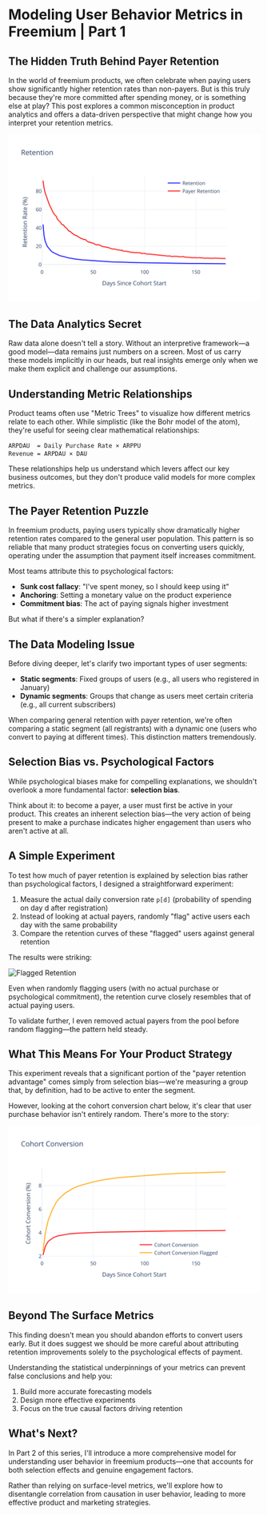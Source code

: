 # Modeling User Behavior Metrics in Freemium | Part 1

## The Hidden Truth Behind Payer Retention

In the world of freemium products, we often celebrate when paying users show significantly higher retention rates than non-payers. But is this truly because they're more committed after spending money, or is something else at play? This post explores a common misconception in product analytics and offers a data-driven perspective that might change how you interpret your retention metrics.

![payer retention](public/img/payer_retention.svg)

## The Data Analytics Secret

Raw data alone doesn't tell a story. Without an interpretive framework—a good model—data remains just numbers on a screen. Most of us carry these models implicitly in our heads, but real insights emerge only when we make them explicit and challenge our assumptions.

## Understanding Metric Relationships

Product teams often use "Metric Trees" to visualize how different metrics relate to each other. While simplistic (like the Bohr model of the atom), they're useful for seeing clear mathematical relationships:

```
ARPDAU  = Daily Purchase Rate × ARPPU
Revenue = ARPDAU × DAU
```

These relationships help us understand which levers affect our key business outcomes, but they don't produce valid models for more complex metrics.

## The Payer Retention Puzzle

In freemium products, paying users typically show dramatically higher retention rates compared to the general user population. This pattern is so reliable that many product strategies focus on converting users quickly, operating under the assumption that payment itself increases commitment.

Most teams attribute this to psychological factors:
- **Sunk cost fallacy**: "I've spent money, so I should keep using it"
- **Anchoring**: Setting a monetary value on the product experience
- **Commitment bias**: The act of paying signals higher investment

But what if there's a simpler explanation?

## The Data Modeling Issue

Before diving deeper, let's clarify two important types of user segments:

- **Static segments**: Fixed groups of users (e.g., all users who registered in January)
- **Dynamic segments**: Groups that change as users meet certain criteria (e.g., all current subscribers)

When comparing general retention with payer retention, we're often comparing a static segment (all registrants) with a dynamic one (users who convert to paying at different times). This distinction matters tremendously.

## Selection Bias vs. Psychological Factors

While psychological biases make for compelling explanations, we shouldn't overlook a more fundamental factor: **selection bias**. 

Think about it: to become a payer, a user must first be active in your product. This creates an inherent selection bias—the very action of being present to make a purchase indicates higher engagement than users who aren't active at all.

## A Simple Experiment

To test how much of payer retention is explained by selection bias rather than psychological factors, I designed a straightforward experiment:

1. Measure the actual daily conversion rate `p[d]` (probability of spending on day d after registration)
2. Instead of looking at actual payers, randomly "flag" active users each day with the same probability
3. Compare the retention curves of these "flagged" users against general retention

The results were striking:

![Flagged Retention](public/img/flagged_retenton.svg)

Even when randomly flagging users (with no actual purchase or psychological commitment), the retention curve closely resembles that of actual paying users. 

To validate further, I even removed actual payers from the pool before random flagging—the pattern held steady.

## What This Means For Your Product Strategy

This experiment reveals that a significant portion of the "payer retention advantage" comes simply from selection bias—we're measuring a group that, by definition, had to be active to enter the segment.

However, looking at the cohort conversion chart below, it's clear that user purchase behavior isn't entirely random. There's more to the story:

![Cohort Conversion](public/img/cohort_conversion.svg)

## Beyond The Surface Metrics

This finding doesn't mean you should abandon efforts to convert users early. But it does suggest we should be more careful about attributing retention improvements solely to the psychological effects of payment.

Understanding the statistical underpinnings of your metrics can prevent false conclusions and help you:

1. Build more accurate forecasting models
2. Design more effective experiments
3. Focus on the true causal factors driving retention

## What's Next?

In Part 2 of this series, I'll introduce a more comprehensive model for understanding user behavior in freemium products—one that accounts for both selection effects and genuine engagement factors.

Rather than relying on surface-level metrics, we'll explore how to disentangle correlation from causation in user behavior, leading to more effective product and marketing strategies.
